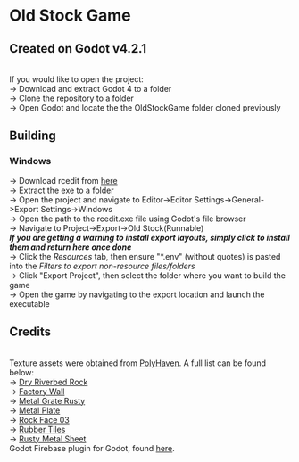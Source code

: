 <h1>Old Stock Game</h1>
<h2> Created on Godot v4.2.1</h2>
<br>If you would like to open the project:
<br>-> Download and extract Godot 4 to a folder 
<br>-> Clone the repository to a folder
<br>-> Open Godot and locate the the OldStockGame folder cloned previously

<h2>Building</h2>
<h3>Windows</h3>
-> Download rcedit from <a href="https://github.com/electron/rcedit/releases">here</a>
<br>-> Extract the exe to a folder
<br>-> Open the project and navigate to Editor->Editor Settings->General->Export Settings->Windows
<br>-> Open the path to the rcedit.exe file using Godot's file browser
<br>-> Navigate to Project->Export->Old Stock(Runnable)
<br><i><b>If you are getting a warning  to install export layouts, simply click to install them and return here once done</b></i>
<br>-> Click the <i>Resources</i> tab, then ensure "*.env" (without quotes) is pasted into the <i>Filters to export non-resource files/folders</i>
<br>-> Click "Export Project", then select the folder where you want to build the game
<br>-> Open the game by navigating to the export location and launch the executable

<h2>Credits</h2>
<br>
Texture assets were obtained from <a href="https://polyhaven.com/about-contact">PolyHaven</a>. A full list can be found below:
<br>-> <a href="https://polyhaven.com/a/dry_riverbed_rock">Dry Riverbed Rock</a>
<br>-> <a href="https://polyhaven.com/a/factory_wall">Factory Wall</a>
<br>-> <a href="https://polyhaven.com/a/metal_grate_rusty">Metal Grate Rusty</a>
<br>-> <a href="https://polyhaven.com/a/metal_plate">Metal Plate</a>
<br>-> <a href="https://polyhaven.com/a/rock_face_03">Rock Face 03</a>
<br>-> <a href="https://polyhaven.com/a/rubber_tiles">Rubber Tiles</a>
<br>-> <a href="https://polyhaven.com/a/rusty_metal_sheet">Rusty Metal Sheet</a>
<br>
Godot Firebase plugin for Godot, found <a href= "https://github.com/GodotNuts/GodotFirebase">here</a>.

